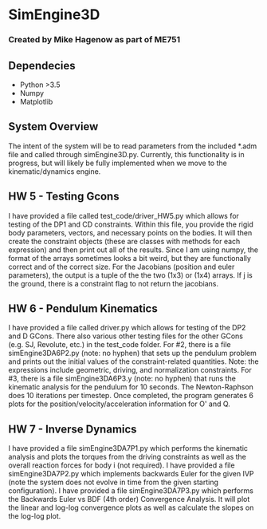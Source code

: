 # SimEngine3D
### Created by Mike Hagenow as part of ME751

## Dependecies
* Python >3.5
* Numpy
* Matplotlib

## System Overview

The intent of the system will be to read parameters from the included *.adm file and called through simEngine3D.py. Currently, this functionality is in progress, but will likely be fully implemented when we move to the kinematic/dynamics engine.

## HW 5 - Testing Gcons
I have provided a file called test_code/driver_HW5.py which allows for testing of the DP1 and CD constraints.
Within this file, you provide the rigid body parameters, vectors, and necessary points on the bodies. It will then create the constraint objects (these are classes with methods for each expression) and then print out all of the results. Since I am using numpy, the format of the arrays sometimes looks a bit weird, but they are functionally correct and of the correct size.
For the Jacobians (position and euler parameters), the output is a tuple of the the two (1x3) or (1x4) arrays. If j is
the ground, there is a constraint flag to not return the jacobians.

## HW 6 - Pendulum Kinematics
I have provided a file called driver.py which allows for testing of the DP2 and D GCons. There also various other
testing files for the other GCons (e.g. SJ, Revolute, etc.) in the test_code folder.
For #2, there is a file simEngine3DA6P2.py (note: no hyphen) that sets up the pendulum problem and prints out the initial values
of the constraint-related quantities. Note: the expressions include geometric, driving, and normalization constraints. 
For #3, there is a file simEngine3DA6P3.y (note: no hyphen) that runs the kinematic analysis for the pendulum for 10 seconds. The Newton-Raphson does 10 iterations per timestep. Once completed, the program generates 6 plots for the position/velocity/acceleration information for O' and Q.

## HW 7 - Inverse Dynamics
I have provided a file simEngine3DA7P1.py which performs the kinematic analysis and plots the torques from the driving constraints
as well as the overall reaction forces for body i (not required). I have provided a file simEngine3DA7P2.py which implements
backwards Euler for the given IVP (note the system does not evolve in time from the given starting configuration). I have provided a file simEngine3DA7P3.py
which performs the Backwards Euler vs BDF (4th order) Convergence Analysis. It will plot the linear and log-log convergence plots
as well as calculate the slopes on the log-log plot.
